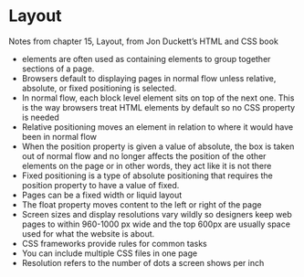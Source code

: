 # Layout
Notes from chapter 15, Layout, from Jon Duckett’s HTML and CSS book
* <div> elements are often used as containing elements to group together sections of a page.
* Browsers default to displaying pages in normal flow unless relative, absolute, or fixed positioning is selected.
* In normal flow, each block level element sits on top of the next one. This is the way browsers treat HTML elements by default so no CSS property is needed
* Relative positioning moves an element in relation to where it would have been in normal flow
* When the position property is given a value of absolute, the box is taken out of normal flow and no longer affects the position of the other elements on the page or in other words, they act like it is not there
* Fixed positioning is a type of absolute positioning that requires the position property to have a value of fixed.
* Pages can be a fixed width or liquid layout
* The float property moves content to the left or right of the page
* Screen sizes and display resolutions vary wildly so designers keep web pages to within 960-1000 px wide and the top 600px are usually space used for what the website is about.
* CSS frameworks provide rules for common tasks
* You can include multiple CSS files in one page
* Resolution refers to the number of dots a screen shows per inch
